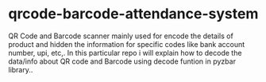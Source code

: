 # qrcode-barcode-attendance-system

QR Code and Barcode scanner mainly used for encode the details of product and hidden the information for specific codes like bank account number, upi, etc,. 
In this particular repo i will explain how to decode the data/info about QR code and Barcode using decode funtion in pyzbar library..
